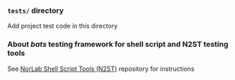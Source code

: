 ### `tests/` directory
Add project test code in this directory

### About _**bats**_ testing framework for shell script and N2ST testing tools
See [NorLab Shell Script Tools (N2ST)](https://github.com/norlab-ulaval/norlab-shell-script-tools) repository for instructions
